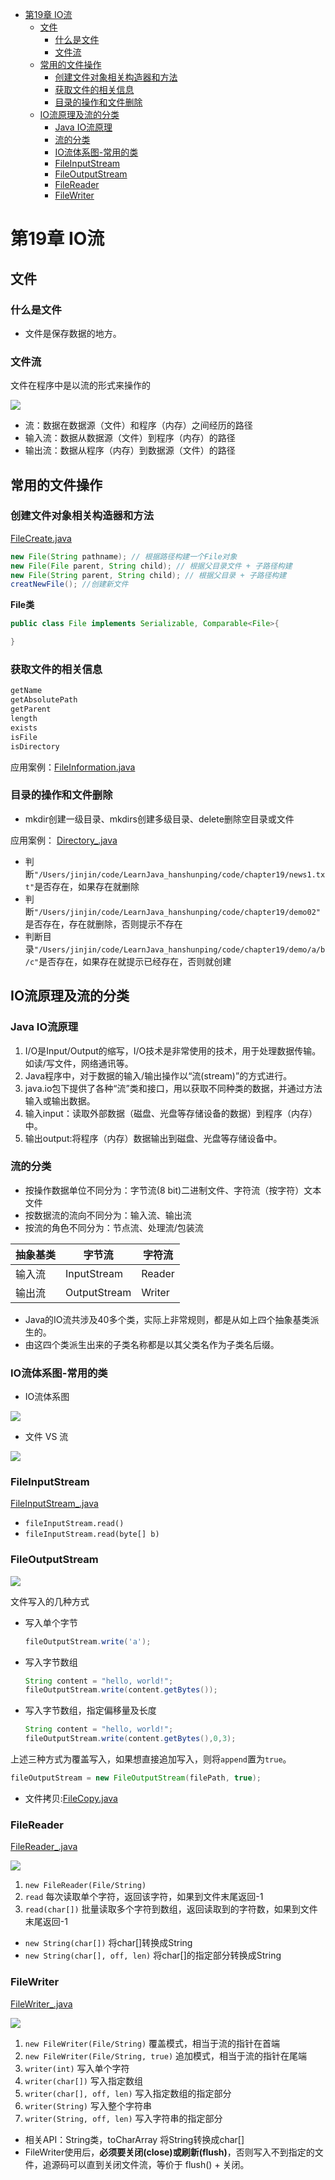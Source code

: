 - [第19章 IO流](#第19章-io流)
  - [文件](#文件)
    - [什么是文件](#什么是文件)
    - [文件流](#文件流)
  - [常用的文件操作](#常用的文件操作)
    - [创建文件对象相关构造器和方法](#创建文件对象相关构造器和方法)
    - [获取文件的相关信息](#获取文件的相关信息)
    - [目录的操作和文件删除](#目录的操作和文件删除)
  - [IO流原理及流的分类](#io流原理及流的分类)
    - [Java IO流原理](#java-io流原理)
    - [流的分类](#流的分类)
    - [IO流体系图-常用的类](#io流体系图-常用的类)
    - [FileInputStream](#fileinputstream)
    - [FileOutputStream](#fileoutputstream)
    - [FileReader](#filereader)
    - [FileWriter](#filewriter)
# 第19章 IO流
## 文件
### 什么是文件
* 文件是保存数据的地方。

### 文件流
文件在程序中是以流的形式来操作的

<img src="/notes/img-ch19/IO.png">

* 流：数据在数据源（文件）和程序（内存）之间经历的路径
* 输入流：数据从数据源（文件）到程序（内存）的路径
* 输出流：数据从程序（内存）到数据源（文件）的路径

## 常用的文件操作
### 创建文件对象相关构造器和方法
[FileCreate.java](/code/chapter19/src/com/jinjin/file/FileCreate.java)
```java
new File(String pathname); // 根据路径构建一个File对象
new File(File parent, String child); // 根据父目录文件 + 子路径构建
new File(String parent, String child); // 根据父目录 + 子路径构建
creatNewFile(); //创建新文件
```

**File类**
```java
public class File implements Serializable, Comparable<File>{

}
```

### 获取文件的相关信息
```java
getName
getAbsolutePath
getParent
length
exists
isFile
isDirectory
```
应用案例：[FileInformation.java](/code/chapter19/src/com/jinjin/file/FileInformation.java)

### 目录的操作和文件删除
* mkdir创建一级目录、mkdirs创建多级目录、delete删除空目录或文件

应用案例： [Directory_.java](/code/chapter19/src/com/jinjin/file/Directory_.java)
* 判断`"/Users/jinjin/code/LearnJava_hanshunping/code/chapter19/news1.txt"`是否存在，如果存在就删除
* 判断`"/Users/jinjin/code/LearnJava_hanshunping/code/chapter19/demo02"`是否存在，存在就删除，否则提示不存在
* 判断目录`"/Users/jinjin/code/LearnJava_hanshunping/code/chapter19/demo/a/b/c"`是否存在，如果存在就提示已经存在，否则就创建

## IO流原理及流的分类
### Java IO流原理
1. I/O是Input/Output的缩写，I/O技术是非常使用的技术，用于处理数据传输。如读/写文件，网络通讯等。
2. Java程序中，对于数据的输入/输出操作以“流(stream)”的方式进行。
3. java.io包下提供了各种“流”类和接口，用以获取不同种类的数据，并通过方法输入或输出数据。
4. 输入input：读取外部数据（磁盘、光盘等存储设备的数据）到程序（内存）中。
5. 输出output:将程序（内存）数据输出到磁盘、光盘等存储设备中。

### 流的分类
* 按操作数据单位不同分为：字节流(8 bit)二进制文件、字符流（按字符）文本文件
* 按数据流的流向不同分为：输入流、输出流
* 按流的角色不同分为：节点流、处理流/包装流

|抽象基类|字节流|字符流|
|----|----|----|
|输入流|InputStream|Reader|
|输出流|OutputStream|Writer|

* Java的IO流共涉及40多个类，实际上非常规则，都是从如上四个抽象基类派生的。
* 由这四个类派生出来的子类名称都是以其父类名作为子类名后缀。

### IO流体系图-常用的类
* IO流体系图

<img src="/notes/img-ch19/IO流思维导图.png">

* 文件 VS 流

<img src="/notes/img-ch19/文件VS流.png">

### FileInputStream
[FileInputStream_.java](/code/chapter19/src/com/jinjin/inputstream_/FileInputStream_.java)
* `fileInputStream.read()`
* `fileInputStream.read(byte[] b)`

### FileOutputStream

<img src="/notes/img-ch19/OutputStream.png">

文件写入的几种方式
* 写入单个字节
  ```java
  fileOutputStream.write('a');
  ```
* 写入字节数组
  ```java
  String content = "hello, world!";
  fileOutputStream.write(content.getBytes());
  ```
* 写入字节数组，指定偏移量及长度
  ```java
  String content = "hello, world!";
  fileOutputStream.write(content.getBytes(),0,3);
  ```

上述三种方式为覆盖写入，如果想直接追加写入，则将`append`置为`true`。
```java
fileOutputStream = new FileOutputStream(filePath, true);
```

* 文件拷贝:[FileCopy.java](/code/chapter19/src/com/jinjin/outputstream_/FileCopy.java)

### FileReader
[FileReader_.java](/code/chapter19/src/com/jinjin/reader_/FileReader_.java)

<img src="/notes/img-ch19/FileReader.png">

1. `new FileReader(File/String)`
2. `read` 每次读取单个字符，返回该字符，如果到文件末尾返回-1
3. `read(char[])` 批量读取多个字符到数组，返回读取到的字符数，如果到文件末尾返回-1

* `new String(char[])` 将char[]转换成String
* `new String(char[], off, len)` 将char[]的指定部分转换成String

### FileWriter
[FileWriter_.java](/code/chapter19/src/com/jinjin/writer_/FileWriter_.java)

<img src="/notes/img-ch19/FileWriter.png">

1. `new FileWriter(File/String)` 覆盖模式，相当于流的指针在首端
2. `new FileWriter(File/String, true)` 追加模式，相当于流的指针在尾端
3. `writer(int)` 写入单个字符
4. `writer(char[])` 写入指定数组
5. `writer(char[], off, len)` 写入指定数组的指定部分
6. `writer(String)` 写入整个字符串
7. `writer(String, off, len)` 写入字符串的指定部分

* 相关API：String类，toCharArray 将String转换成char[]
* FileWriter使用后，**必须要关闭(close)或刷新(flush)**，否则写入不到指定的文件，追源码可以直到关闭文件流，等价于 flush() + 关闭。